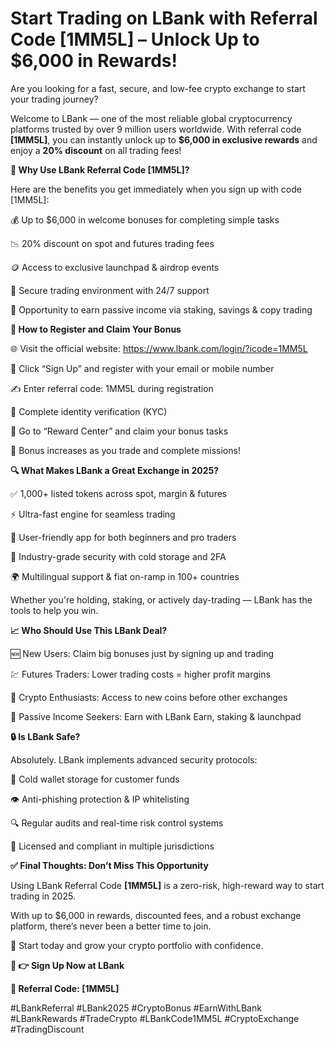 # Start Trading on LBank with Referral Code [1MM5L] – Unlock Up to $6,000 in Rewards!

Are you looking for a fast, secure, and low-fee crypto exchange to start your trading journey?

Welcome to LBank — one of the most reliable global cryptocurrency platforms trusted by over 9 million users worldwide.
With referral code **[1MM5L]**, you can instantly unlock up to **$6,000 in exclusive rewards** and enjoy a **20% discount** on all trading fees!

**🎁 Why Use LBank Referral Code [1MM5L]?**

Here are the benefits you get immediately when you sign up with code [1MM5L]:

💰 Up to $6,000 in welcome bonuses for completing simple tasks

📉 20% discount on spot and futures trading fees

🪙 Access to exclusive launchpad & airdrop events

🔐 Secure trading environment with 24/7 support

🚀 Opportunity to earn passive income via staking, savings & copy trading

**📝 How to Register and Claim Your Bonus**

🌐 Visit the official website: https://www.lbank.com/login/?icode=1MM5L

🧾 Click “Sign Up” and register with your email or mobile number

✍️ Enter referral code: 1MM5L during registration

🎯 Complete identity verification (KYC)

💸 Go to “Reward Center” and claim your bonus tasks

📌 Bonus increases as you trade and complete missions!

**🔍 What Makes LBank a Great Exchange in 2025?**

✅ 1,000+ listed tokens across spot, margin & futures

⚡ Ultra-fast engine for seamless trading

🧰 User-friendly app for both beginners and pro traders

🔐 Industry-grade security with cold storage and 2FA

🌍 Multilingual support & fiat on-ramp in 100+ countries

Whether you're holding, staking, or actively day-trading — LBank has the tools to help you win.

**📈 Who Should Use This LBank Deal?**

🆕 New Users: Claim big bonuses just by signing up and trading

💹 Futures Traders: Lower trading costs = higher profit margins

🎯 Crypto Enthusiasts: Access to new coins before other exchanges

💸 Passive Income Seekers: Earn with LBank Earn, staking & launchpad

**🔒 Is LBank Safe?**

Absolutely. LBank implements advanced security protocols:

🔐 Cold wallet storage for customer funds

👁️ Anti-phishing protection & IP whitelisting

🔍 Regular audits and real-time risk control systems

💼 Licensed and compliant in multiple jurisdictions

**✅ Final Thoughts: Don’t Miss This Opportunity**

Using LBank Referral Code **[1MM5L]** is a zero-risk, high-reward way to start trading in 2025.

With up to $6,000 in rewards, discounted fees, and a robust exchange platform, there’s never been a better time to join.

🎯 Start today and grow your crypto portfolio with confidence.

**🔗 👉 Sign Up Now at LBank**

**🔐 Referral Code: [1MM5L]**

#LBankReferral #LBank2025 #CryptoBonus #EarnWithLBank #LBankRewards #TradeCrypto #LBankCode1MM5L #CryptoExchange #TradingDiscount


